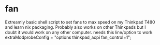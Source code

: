 # fan
Extreamly basic shell script to set fans to max speed on my Thinkpad T480 and learn nix packaging.
Probably also works on other Thinkpads but I doubt it would work on any other computer.
needs this line/option to work extraModprobeConfig = "options thinkpad_acpi fan_control=1";
